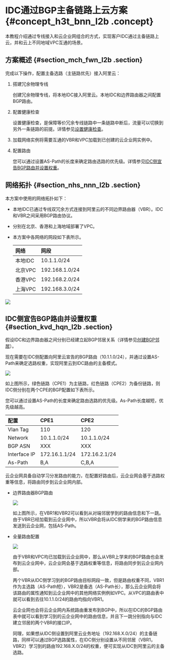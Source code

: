 # IDC通过BGP主备链路上云方案 {#concept_h3t_bnn_l2b .concept}

本教程介绍通过专线接入和云企业网组合的方式，实现客户IDC通过主备链路上云，并和云上不同地域VPC互通的场景。

## 方案概述 {#section_mch_fwn_l2b .section}

完成以下操作，配置主备选路（主链路优先）接入阿里云：

1.  搭建冗余物理专线

    创建冗余物理专线，将本地IDC接入阿里云。本地IDC和边界路由器之间配置BGP路由。

2.  配置健康检查

    设置健康检查，是保障等价冗余专线链路中一条链路中断后，流量可以切换到另外一条链路的前提。详情参见[设置健康检查](../../../../cn.zh-CN/用户指南/健康检查/设置健康检查.md#)。

3.  加载网络实例将需要互通的VBR和VPC加载到已创建的云企业网实例中。
4.  配置路由

    您可以通过设置AS-Path的长度来确定路由选路的优先级。详情参见[IDC侧宣告BGP路由并设置权重](#section_kvd_hqn_l2b)。


## 网络拓扑 {#section_nhs_nnn_l2b .section}

本方案中使用的网络拓扑如下：

-   本地IDC已通过专线双冗余方式连接到阿里云的不同边界路由器（VBR）。IDC和VBR之间采用BGP路由协议。
-   分别在北京、香港和上海地域部署了VPC。
-   本方案中各网络的网段如下表所示。

    |网络|网段|
    |:-|:-|
    |本地IDC|10.1.1.0/24|
    |北京VPC|192.168.1.0/24|
    |香港VPC|192.168.2.0/24|
    |上海VPC|192.168.3.0/24|


![](http://static-aliyun-doc.oss-cn-hangzhou.aliyuncs.com/assets/img/15706/15681130047114_zh-CN.png)

## IDC侧宣告BGP路由并设置权重 {#section_kvd_hqn_l2b .section}

假设IDC和边界路由器之间分别已经建立起BGP邻居关系（详情参见[创建BGP邻居](../../../../cn.zh-CN/历史文档/BGP/管理BGP邻居.md#section_fxm_rbb_ydb)）。

现在需要在IDC侧配置向阿里云宣告的BGP路由（10.1.1.0/24），并通过设置AS-Path来确定选路权重，实现阿里云到IDC路由的主备模式。

![](http://static-aliyun-doc.oss-cn-hangzhou.aliyuncs.com/assets/img/15706/15681130047115_zh-CN.png)

如上图所示，绿色链路（CPE1）为主链路，红色链路（CPE2）为备份链路，则IDC侧分别在两个CPE的BGP配置如下表所示。

您可以通过设置AS-Path的长度来确定路由选路的优先级。As-Path长度越短，优先级越高。

|配置|CPE1|CPE2|
|:-|:---|:---|
|Vlan Tag|110|120|
|Network|10.1.1.0/24|10.1.1.0/24|
|BGP ASN|XXX|XXX|
|Interface IP|172.16.1.1/24|172.16.2.1/24|
|As-Path|B,A|C,B,A|

云企业网具备自动学习分发路由的能力，在配置好路由后，云企业网会基于选路权重等信息，将路由同步到云企业网内部。

-   边界路由器BGP路由

    ![](http://static-aliyun-doc.oss-cn-hangzhou.aliyuncs.com/assets/img/15706/15681130047116_zh-CN.png)

    如上图所示，在VBR1和VBR2可以看到从对端邻居学到的路由信息和下一跳。由于VBR已经加载到云企业网中，所以VBR会将从IDC侧学来的BGP路由信息发送到云企业网，包括AS-Path。

-   全量路由配置

    ![](http://static-aliyun-doc.oss-cn-hangzhou.aliyuncs.com/assets/img/15706/15681130047117_zh-CN.png)

    由于VBR和VPC均已加载到云企业网中，那么从VBR上学来的BGP路由也会发布到云企业网中，云企业网会基于选路权重等信息，将路由同步到云企业网内部。

    两个VBR从IDC侧学习到的BGP路由目标网段一致，但是路由权重不同，VBR1作为主选路（AS-Path短），VBR2是备选（AS-Path长），那么云企业网会将该路由的属性通知到云企业网中的其他网络实例例如VPC。从VPC的路由表中就可以看到去往10.1.1.0/24的路由均指向VBR1。

    云企业网也会将云企业网内系统路由重发布到BGP中，所以在IDC的BGP路由表中就可以看到学习到的云企业网中的路由信息，并且下一跳分别指向与IDC建立邻居的两个VBR的接口IP。

    同理，如果想从IDC侧设置到阿里云业务地址（192.168.X.0/24）的主备链路，同样可以通过BGP选路属性，在IDC侧分别设置从不同邻居（VBR1，VBR2）学习到的路由192.168.X.0/24的权重，便可实现从IDC到阿里云的主备选路。


